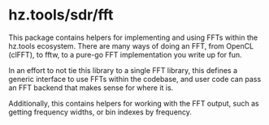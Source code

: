 # hz.tools/sdr/fft

This package contains helpers for implementing and using FFTs within the
hz.tools ecosystem. There are many ways of doing an FFT, from OpenCL (clFFT),
to fftw, to a pure-go FFT implementation you write up for fun.

In an effort to not tie this library to a single FFT library, this defines a
generic interface to use FFTs within the codebase, and user code can pass
an FFT backend that makes sense for where it is.

Additionally, this contains helpers for working with the FFT output, such as
getting frequency widths, or bin indexes by frequency.
